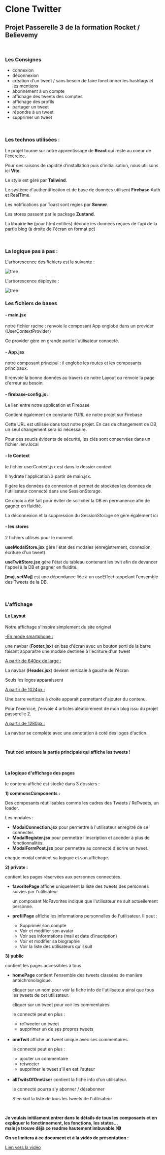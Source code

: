    <h1>Clone Twitter</h1>
    <h2>Projet Passerelle 3 de la formation Rocket / Believemy</h2>
    <br />
    <h3>Les Consignes</h3>
    <ul>
      <li>connexion</li>
      <li>déconnexion</li>
      <li>
        création d'un tweet / sans besoin de faire fonctionner les hashtags et
        les mentions
      </li>
      <li>abonnement à un compte</li>
      <li>affichage des tweets des comptes</li>
      <li>affichage des profils</li>
      <li>partager un tweet</li>
      <li>répondre à un tweet</li>
      <li>supprimer un tweet</li>
    </ul>
    <br />
    <h3>Les technos utilisées :</h3>
    <p>
      Le projet tourne sur notre apprentissage de <b>React</b> qui reste au
      coeur de l'exercice.
    </p>
    <p>
      Pour des raisons de rapidité d'installation puis d'initialisation, nous
      utilisons ici <b>Vite</b>.
    </p>
    <p>Le style est géré par <b>Tailwind</b>.</p>
    <p>
      Le système d'authentification et de base de données utilisent
      <b>Firebase</b> Auth et RealTime.
    </p>
    <p>Les notifications par Toast sont régies par <b>Sonner</b>.</p>
    <p>Les stores passent par le package <b>Zustand</b>.</p>
    <p>
      La librairie <b>he</b> (pour html entities) décode les données reçues de
      l'api de la partie blog (à droite de l'écran en format pc)
    </p>
    <br />
    <h3>La logique pas à pas :</h3>
    <p>L'arborescence des fichiers est la suivante :</p>
    <img
      src="https://mycloud.barpat.fun/public/assets/Images/bureautique/DocCloneTwitter/tree-condensed.png"
      alt="tree"
    />
    <br />
    <p>L'arborescence déployée :</p>
    <img
      src="https://mycloud.barpat.fun/public/assets/Images/bureautique/DocCloneTwitter/tree.png"
      alt="tree"
    />
    <br />
    <h3>Les fichiers de bases</h3>
    <h4>- main.jsx</h4>
    <p>
      notre fichier racine : renvoie le composant App englobé dans un provider
      (UserContextProvider)
    </p>
    <p>Ce provider gère en grande partie l'utilisateur connecté.</p>
    <h4>- App.jsx</h4>
    <p>
      notre composant principal : il englobe les routes et les composants
      principaux.
    </p>
    <p>
      Il renvoie la bonne données au travers de notre Layout ou renvoie la page
      d'erreur au besoin.
    </p>
    <h4>- firebase-config.js :</h4>
    <p>Le lien entre notre application et Firebase</p>
    <p>Contient également en constante l'URL de notre projet sur Firebase</p>
    <p>
      Cette URL est utilisée dans tout notre projet. En cas de changement de DB,
      un seul changement sera ici nécessaire.
    </p>
    <p>
      Pour des soucis évidents de sécurité, les clés sont conservées dans un
      fichier .env.local
    </p>
    <h4>- le Context</h4>
    <p>le fichier userContext.jsx est dans le dossier context</p>
    <p>Il hydrate l'application à partir de main.jsx.</p>
    <p>
      Il gère les données de connexion et permet de stockées les données de
      l'utilisateur connecté dans une SessionStorage.
    </p>
    <p>
      Ce choix a été fait pour éviter de solliciter la DB en permanence afin de
      gagner en fluidité.
    </p>
    <p>
      La déconnexion et la suppression du SessionStorage se gère également ici
    </p>
    <h4>- les stores</h4>
    <p>2 fichiers utilisés pour le moment</p>
    <p>
      <b>useModalStore.jsx</b> gère l'état des modales (enregistrement,
      connexion, écriture d'un tweet)
    </p>
    <p>
      <b>useTwitStore.jsx</b> gère l'état du tableau contenant les twit afin de
      devancer l'appel à la DB et gagner en fluidité.
    </p>
    <p>
      <b>[maj, setMaj]</b> est une dépendance liée à un useEffect rappelant
      l'ensemble des Tweets de la DB.
    </p>
    <br />
    <h3>L'affichage</h3>
    <h4>Le Layout</h4>
    <p>Notre affichage s'inspire simplement du site originel</p>
    <p><u>-En mode smartphone :</u></p>
    <p>
      une navbar (<b>Footer.jsx</b>) en bas d'écran avec un bouton sorti de la
      barre faisant apparaitre une modale destinée à l'écriture d'un tweet
    </p>
    <p><u>A partir de 640px de large :</u></p>
    <p>La navbar (<b>Header.jsx</b>) devient verticale à gauche de l'écran</p>
    <p>Seuls les logos apparaissent</p>
    <p><u>A partir de 1024px :</u></p>
    <p>
      Une barre verticale à droite apparait permettant d'ajouter du contenu.
    </p>
    <p>
      Pour l'exercice, j'envoie 4 articles aléatoirement de mon blog issu du
      projet passerelle 2.
    </p>
    <p><u>A partir de 1280px :</u></p>
    <p>La navbar se complète avec une annotation à coté des logos d'action.</p>
    <br />
    <p>
      <b>Tout ceci entoure la partie principale qui affiche les tweets !</b>
    </p>
    <br />
    <h4>La logique d'affichage des pages</h4>
    <p>le contenu affiché est stocké dans 3 dossiers :</p>
    <p><b>1) commonsComponents :</b></p>
    <p>
      Des composants réutilisables comme les cadres des Tweets / ReTweets, un
      loader.
    </p>
    <p>Les modales :</p>
    <ul>
      <li>
        <b>ModalConnection.jsx</b> pour permettre à l'utilisateur enregitré de
        se connecter.
      </li>
      <li>
        <b>ModalRegister.jsx</b> pour permettre l'inscription et accéder à plus
        de fonctionnalités.
      </li>
      <li>
        <b>ModalFormPost.jsx</b> pour permettre au connecté d'écrire un tweet.
      </li>
    </ul>
    chaque modal contient sa logique et son affichage.
    <p><b>2) private :</b></p>
    <p>contient les pages réservées aux personnes connectées.</p>
    <ul>
      <li>
        <b>favoritePage</b> affiche uniquement la liste des tweets des personnes
        suivies par l'utilisateur
      </li>
      <p>
        un composant NoFavorites indique que l'utilisateur ne suit actuellement
        personne.
      </p>
      <li>
        <b>profilPage</b> affiche les informations personnelles de
        l'utilisateur. Il peut :
      </li>
      <ul>
        <li>Supprimer son compte</li>
        <li>Voir et modifier son avatar</li>
        <li>Voir ses informations (mail et date d'inscription)</li>
        <li>Voir et modifier sa biographie</li>
        <li>Voir la liste des utilisateurs qu'il suit</li>
      </ul>
    </ul>
    <p><b>3) public</b></p>
    <p>contient les pages accessibles à tous</p>
    <ul>
      <li>
        <b>homePage</b> contient l'ensemble des tweets classées de manière
        antéchronologique.
      </li>
      <p>
        cliquer sur un nom pour voir la fiche info de l'utilisateur ainsi que
        tous les tweets de cet utilisateur.
      </p>
      <p>cliquer sur un tweet pour voir les commentaires.</p>
      <p>le connecté peut en plus :</p>
      <ul>
        <li>reTweeter un tweet</li>
        <li>supprimer un de ses propres tweets</li>
      </ul>
      <br>
      <li><b>oneTwit</b> affiche un tweet unique avec ses commentaires.</li>
      <p>le connecté peut en plus :</p>
      <ul>
        <li>ajouter un commentaire</li>
        <li>retweeter</li>
        <li>supprimer le tweet s'il en est l'auteur</li>
      </ul>
      <br>
      <li><b>allTwitsOfOneUser</b> contient la fiche info d'un utilisateur.</li>
      <p>le connecté pourra s'y abonner / désabonner</p>
      <p>S'en suit la liste de tous les tweets de l'utilisateur</p>
    </ul>
    <br>
    <p><b>Je voulais initilament entrer dans le détails de tous les composants et en expliquer le fonctinnement, les fonctions, les states... <br>mais je trouve déjà ce readme hautement imbuvable !😅</b></p>
    <p><b>On se limitera à ce document et à la vidéo de présentation :</b></p>
    <a href="https://www.youtube.com/watch?v=Cb9aj3ZrBnk"> Lien vers la vidéo </a>
